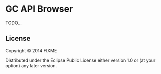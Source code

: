 # GC API Browser

TODO...

## License

Copyright © 2014 FIXME

Distributed under the Eclipse Public License either version 1.0 or (at
your option) any later version.
